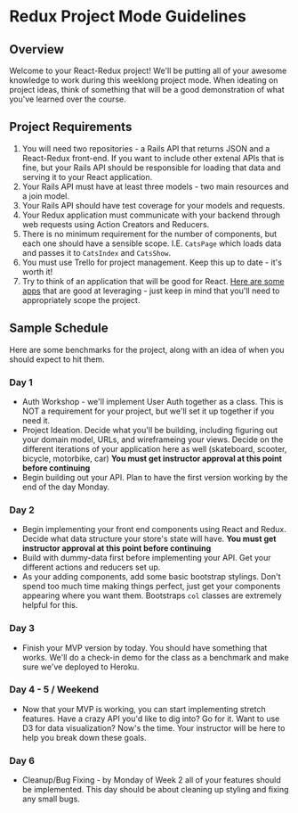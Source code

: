 # Redux Project Mode Guidelines

## Overview

Welcome to your React-Redux project! We'll be putting all of your awesome knowledge to work during this weeklong project mode. When ideating on project ideas, think of something that will be a good demonstration of what you've learned over the course.

## Project Requirements

1. You will need two repositories - a Rails API that returns JSON and a React-Redux front-end. If you want to include other extenal APIs that is fine, but your Rails API should be responsible for loading that data and serving it to your React application. 
2. Your Rails API must have at least three models - two main resources and a join model.
3. Your Rails API should have test coverage for your models and requests. 
4. Your Redux application must communicate with your backend through web requests using Action Creators and Reducers.
5. There is no minimum requirement for the number of components, but each one should have a sensible scope. I.E. `CatsPage` which loads data and passes it to `CatsIndex` and `CatsShow`.
6. You must use Trello for project management. Keep this up to date - it's worth it!
7. Try to think of an application that will be good for React. [Here are some apps](https://react.rocks/) that are good at leveraging - just keep in mind that you'll need to appropriately scope the project. 

## Sample Schedule

Here are some benchmarks for the project, along with an idea of when you should expect to hit them.

### Day 1
  + Auth Workshop - we'll implement User Auth together as a class. This is NOT a requirement for your project, but we'll set it up together if you need it.
  + Project Ideation. Decide what you'll be building, including figuring out your domain model, URLs, and wireframeing your views. Decide on the different iterations of your application here as well (skateboard, scooter, bicycle, motorbike, car)  **You must get instructor approval at this point before continuing**
  +  Begin building out your API. Plan to have the first version working by the end of the day Monday.

### Day 2
	
  + Begin implementing your front end components using React and Redux. Decide what data structure your store's state will have.   **You must get instructor approval at this point before continuing**
  + Build with dummy-data first before implementing your API. Get your different actions and reducers set up. 
  + As your adding components, add some basic bootstrap stylings. Don't spend too much time making things perfect, just get your components appearing where you want them. Bootstraps `col` classes are extremely helpful for this. 

### Day 3
 + Finish your MVP version by today. You should have something that works. We'll do a check-in demo for the class as a benchmark and make sure we've deployed to Heroku.


### Day 4 - 5 / Weekend
+ Now that your MVP is working, you can start implementing stretch features. Have a crazy API you'd like to dig into? Go for it. Want to use D3 for data visualization? Now's the time. Your instructor will be here to help you break down these goals. 


### Day 6
+ Cleanup/Bug Fixing - by Monday of Week 2 all of your features should be implemented. This day should be about cleaning up styling and fixing any small bugs. 